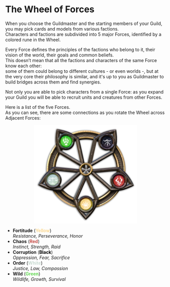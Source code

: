 The Wheel of Forces
===================

When you choose the Guildmaster and the starting members of your Guild, you may pick cards and models from various factions.  
Characters and factions are subdivided into 5 major Forces, identified by a colored rune in the Wheel.

Every Force defines the principles of the factions who belong to it, their vision of the world, their goals and common beliefs.  
This doesn’t mean that all the factions and characters of the same Force know each other:  
some of them could belong to different cultures - or even worlds -, but at the very core their philosophy is similar, and it's up to you as Guildmaster to build bridges across them and find synergies.  

Not only you are able to pick characters from a single Force: as you expand your Guild you will be able to recruit units and creatures from other Forces.  

Here is a list of the five Forces.  
As you can see, there are some connections as you rotate the Wheel across Adjacent Forces:

<img 
    style="display: block; 
           margin-left: auto;
           margin-right: auto;"
    src="./_static/wheel.png"
    alt="Banner">
</img>

* **Fortitude** (<span style="color:#fbd892">**Yellow**</span>)<br>
  _Resistance, Perseverance, Honor_
* **Chaos** (<span style="color:#c44c47">**Red**</span>)<br>
  _Instinct, Strength, Raid_
* **Corruption** (<span style="color:black">**Black**</span>)<br>
  _Oppression, Fear, Sacrifice_
* **Order** (<span style="color:#cadcd3">**White**</span>)<br>
  _Justice, Law, Compassion_
* **Wild** (<span style="color:#65d856">**Green**</span>)<br>
  _Wildlife, Growth, Survival_
